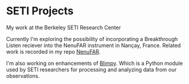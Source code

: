 # SETI Projects
My work at the Berkeley SETI Research Center

Currently I'm exploring the possibility of incorporating a Breakthrough Listen reciever into 
the NenuFAR instrument in Nançay, France.
Related work is recorded in my repo [NenuFAR](https://github.com/FX196/nenufar).

I'm also working on enhancements of [Blimpy](https://github.com/UCBerkeleySETI/blimpy). 
Which is a Python module used by SETI researchers for processing and analyzing data from our observations.
